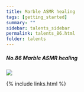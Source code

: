 ```yaml
---
title: Marble ASMR healing
tags: [getting_started]
summary: ""
sidebar: talents_sidebar
permalink: talents_86.html
folder: talents
---
```



##### No.86 Marble ASMR healing

![](https://yt3.ggpht.com/ytc/AKedOLTbCtN02EVfFE-YogZWgxCbRLhByR3LD-ACoef0xg=s176-c-k-c0x00ffffff-no-rj)






{% include links.html %}
